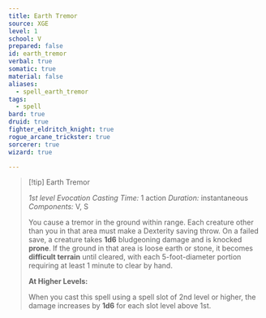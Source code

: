 ```yaml
---
title: Earth Tremor
source: XGE
level: 1
school: V
prepared: false
id: earth_tremor
verbal: true
somatic: true
material: false
aliases:
  - spell_earth_tremor
tags:
  - spell
bard: true
druid: true
fighter_eldritch_knight: true
rogue_arcane_trickster: true
sorcerer: true
wizard: true

---
```

>[!tip] Earth Tremor
>
> *1st level Evocation*
> *Casting Time:* 1 action
> *Duration:* instantaneous
> *Components:* V, S
>
>You cause a tremor in the ground within range. Each creature other than you in that area must make a Dexterity saving throw. On a failed save, a creature takes **1d6** bludgeoning damage and is knocked **prone**. If the ground in that area is loose earth or stone, it becomes **difficult terrain** until cleared, with each 5-foot-diameter portion requiring at least 1 minute to clear by hand.
>
>**At Higher Levels:**
>
>When you cast this spell using a spell slot of 2nd level or higher, the damage increases by **1d6** for each slot level above 1st.
>

